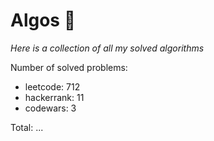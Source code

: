 # Algos 🏯

_Here is a collection of all my solved algorithms_

Number of solved problems:
- leetcode: 712
- hackerrank: 11
- codewars: 3

Total: ...
